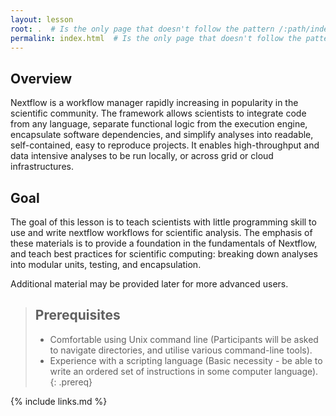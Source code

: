 ```yaml
---
layout: lesson
root: .  # Is the only page that doesn't follow the pattern /:path/index.html
permalink: index.html  # Is the only page that doesn't follow the pattern /:path/index.html
---
```


<h2>Overview</h2>

Nextflow is a workflow manager rapidly increasing in popularity in the scientific community.
The framework allows scientists to integrate code from any language, separate functional logic 
from the execution engine, encapsulate software dependencies, and simplify analyses into readable, 
self-contained, easy to reproduce projects. It enables high-throughput and data intensive analyses to 
be run locally, or across grid or cloud infrastructures.

<h2>Goal</h2>

The goal of this lesson is to teach scientists with little programming skill to use and write
nextflow workflows for scientific analysis. The emphasis of these materials is to provide
a foundation in the fundamentals of Nextflow, and teach best practices for scientific computing:
breaking down analyses into modular units, testing, and encapsulation. 

Additional material may be provided later for more advanced users.


> ## Prerequisites
>
> - Comfortable using Unix command line (Participants will be asked to navigate directories, and utilise various command-line tools).
> - Experience with a scripting language (Basic necessity - be able to write an ordered set of instructions in some computer language).
{: .prereq}

{% include links.md %}
